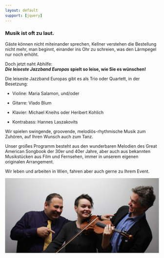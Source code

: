 ```yaml
---
layout: default
support: [jquery]
---
```




### Musik ist oft zu laut.

Gäste können nicht miteinander sprechen, Kellner verstehen die Bestellung nicht mehr, man beginnt, einander ins Ohr zu schreien, was den Lärmpegel nur noch erhöht.

Doch jetzt naht Abhilfe:  
**_Die leiseste Jazzband Europas_ spielt so leise, wie Sie es wünschen!**


Die leiseste Jazzband Europas gibt es als Trio oder Quartett, in der Besetzung:

- Violine: Maria Salamon, und/oder

- Gitarre: Vlado Blum

- Klavier: Michael Kneihs oder Heribert Kohlich

- Kontrabass: Hannes Laszakovits


Wir spielen swingende, groovende, melodiös-rhythmische Musik zum Zuhören, auf Ihren Wunsch auch zum Tanz.

Unser großes Programm besteht aus den wunderbaren Melodien des Great American Songbook der 30er und 40er Jahre, aber auch aus bekannten Musikstücken aus Film und Fernsehen, immer in unserem eigenen originalen Arrangement.

Wir leben und arbeiten in Wien, fahren aber auch gerne zu Ihrem Event.


<img src="/img/jazz5.jpg" class="img-responsive"/>

